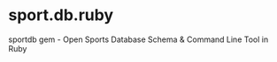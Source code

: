 sport.db.ruby
=============

sportdb gem - Open Sports Database Schema &amp; Command Line Tool in Ruby